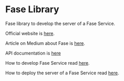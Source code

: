 # Fase Library
Fase library to develop the server of a Fase Service.

Official website is [here](http://fase.io).

Article on Medium about Fase is [here](https://medium.com/@igushev/frontend-in-the-cloud-creating-native-mobile-applications-on-python-free-and-open-source-5g-15b34d956036).

API documentation is [here](http://fase.io/documentation/)

How to develop Fase Service read [here](http://fase.io/converter_service/).

How to deploy the server of a Fase Service read [here](http://fase.io/converter_server/).
